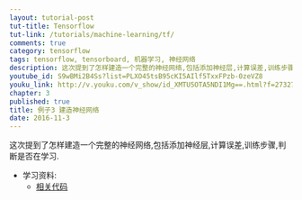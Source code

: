 ```yaml
---
layout: tutorial-post
tut-title: Tensorflow
tut-link: /tutorials/machine-learning/tf/
comments: true
category: tensorflow
tags: tensorflow, tensorboard, 机器学习, 神经网络
description: 这次提到了怎样建造一个完整的神经网络,包括添加神经层,计算误差,训练步骤,判断是否在学习.
youtube_id: S9wBMi2B4Ss?list=PLXO45tsB95cKI5AIlf5TxxFPzb-0zeVZ8
youku_link: http://v.youku.com/v_show/id_XMTU5OTA5NDI1Mg==.html?f=27327189&o=1
chapter: 3
published: true
title: 例子3 建造神经网络
date: 2016-11-3
---
```



这次提到了怎样建造一个完整的神经网络,包括添加神经层,计算误差,训练步骤,判断是否在学习.

* 学习资料:
  * [相关代码](https://github.com/MorvanZhou/tutorials/blob/master/tensorflowTUT/tensorflow11_build_network.py)
